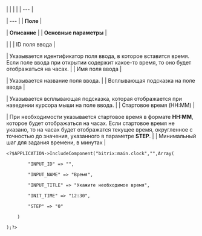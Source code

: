 |  |  |  |
| --- |

| --- |
| **Поле** |

| **Описание** |
| **Основные параметры** |

| |
| ID поля ввода |

| Указывается идентификатор поля ввода, в которое вставится время. Если поле ввода при открытии содержит какое-то время, то оно будет отображаться на часах. |
| Имя поля ввода |

| Указывается название поля ввода. |
| Всплывающая подсказка на поле ввода |

| Указывается всплывающая подсказка, которая отображается при наведении курсора мыши на поле ввода. |
| Стартовое время (HH:MM) |

| При необходимости указывается стартовое время в формате **HH:MM**, которое будет отображаться на часах. Если стартовое время не указано, то на часах будет отображатся текущее время, округленное с точностью до значения, указанного в параметре **STEP**. |
| Минимальный шаг для задания времени, в минутах |

```
<?$APPLICATION->IncludeComponent("bitrix:main.clock","",Array(

		"INPUT_ID" => "", 

		"INPUT_NAME" => "Время", 

		"INPUT_TITLE" => "Укажите необходимое время", 

		"INIT_TIME" => "12:30", 

		"STEP" => "0" 

	)

);?>


```